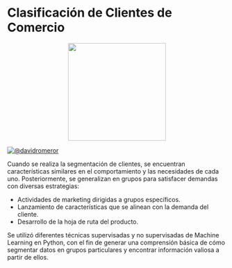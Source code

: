 # Clasificación de Clientes de Comercio

<div align="center"><img src="https://concentrika.ucentral.edu.co/wp-content/uploads/2021/11/coderhouse-logo.png" width="225"></div>

[![@davidromeror](https://img.shields.io/badge/@davidromeror-LinkedIn-blue?&logoColor=white)](https://www.linkedin.com/in/davidromeror)

Cuando se realiza la segmentación de clientes, se encuentran características similares en el comportamiento y las necesidades de cada uno. Posteriormente, se generalizan en grupos para satisfacer demandas con diversas estrategias:

* Actividades de marketing dirigidas a grupos específicos.
* Lanzamiento de características que se alinean con la demanda del cliente.
* Desarrollo de la hoja de ruta del producto.

Se utilizó diferentes técnicas supervisadas y no supervisadas de Machine Learning en Python, con el fin de generar una comprensión básica de cómo segmentar datos en grupos particulares y encontrar información valiosa a partir de ellos.
